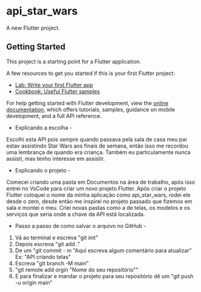 # api_star_wars

A new Flutter project.

## Getting Started

This project is a starting point for a Flutter application.

A few resources to get you started if this is your first Flutter project:

- [Lab: Write your first Flutter app](https://docs.flutter.dev/get-started/codelab)
- [Cookbook: Useful Flutter samples](https://docs.flutter.dev/cookbook)

For help getting started with Flutter development, view the
[online documentation](https://docs.flutter.dev/), which offers tutorials,
samples, guidance on mobile development, and a full API reference.


- Explicando a escolha - 

Escolhi esta API pois sempre quando passava pela sala de casa meu pai estav assistindo Star Wars aos finais de semana,
então isso me recordou uma lembrança de quando era criança. Também eu particulamente nunca assisti, mas tenho interesse 
em assistir.

- Explicando o projeto - 

Comecei criando uma pasta em Documentos na área de trabalho, após isso entrei no VsCode para criar um novo projeto Flutter.
Após criar o projeto Flutter coloquei o nome da minha aplicação como api_star_wars, rodei ele desde o zero, desde então me inspirei no 
projeto passado que fizemos em sala e montei o meu.
Criei novas pastas como a de telas, os modelos e os serviços que seria onde a chave da API está localizada.

- Passo a passo de como salvar o arquivo no GitHub -

1. Vá ao terminal e escreva "git init"
2. Depois escreva "git add ." 
3. De um "git commit - m "Aqui escreva algum comentário para atualizar" Ex: "API criando telas"
4. Escreva "git branch -M main"
5. "git remote add orgin "Nome do seu repositório""
6. E para finalizar e mandar o projeto para seu repositório dê um "git push -u origin main" 

